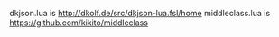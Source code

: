dkjson.lua is http://dkolf.de/src/dkjson-lua.fsl/home
middleclass.lua is https://github.com/kikito/middleclass